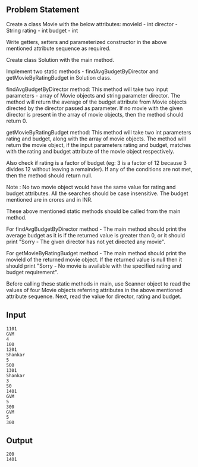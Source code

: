 ## Problem Statement
Create a class Movie with the below attributes: movieId - int director - String rating - int budget - int

Write getters, setters and parameterized constructor in the above mentioned attribute sequence as required.

Create class Solution with the main method.

Implement two static methods - findAvgBudgetByDirector and getMovieByRatingBudget in Solution class.

findAvgBudgetByDirector method: This method will take two input parameters - array of Movie objects and string parameter director. The method will return the average of the budget attribute from Movie objects directed by the director passed as parameter. If no movie with the given director is present in the array of movie objects, then the method should return 0.

getMovieByRatingBudget method: This method will take two int parameters rating and budget, along with the array of movie objects. The method will return the movie object, if the input parameters rating and budget, matches with the rating and budget attribute of the movie object respectively.

Also check if rating is a factor of budget (eg: 3 is a factor of 12 because 3 divides 12 without leaving a remainder). If any of the conditions are not met, then the method should return null.

Note : No two movie object would have the same value for rating and budget attributes. All the searches should be case insensitive. The budget mentioned are in crores and in INR.

These above mentioned static methods should be called from the main method.

For findAvgBudgetByDirector method - The main method should print the average budget as it is if the returned value is greater than 0, or it should print "Sorry - The given director has not yet directed any movie".

For getMovieByRatingBudget method - The main method should print the movieId of the returned movie object. If the returned value is null then it should print "Sorry - No movie is available with the specified rating and budget requirement".

Before calling these static methods in main, use Scanner object to read the values of four Movie objects referring attributes in the above mentioned attribute sequence. Next, read the value for director, rating and budget.

## Input
    1101
    GVM
    4
    100
    1201
    Shankar
    5
    500
    1301
    Shankar
    3
    50
    1401
    GVM
    5
    300
    GVM
    5
    300

## Output
    200
    1401
